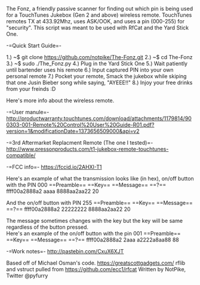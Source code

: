 The Fonz, a friendly passive scanner for finding out which pin is being used for a TouchTunes Jukebox (Gen 2 and above) wireless remote. TouchTunes remotes TX at 433.92Mhz, uses ASK/OOK, and uses a pin (000-255) for "security". 
This script was meant to be used with RfCat and the Yard Stick One.

-=Quick Start Guide=-

1.) ~$ git clone https://github.com/notpike/The-Fonz.git
2.) ~$ cd The-Fonz
3.) ~$ sudo ./The_Fonz.py
4.) Plug in the Yard Stick One
5.) Wait patiently until bartender uses his remote
6.) Input captured PIN into your own personal remote
7.) Pocket your remote, Smack the jukebox while skiping that one Jusin Bieber song while saying, "AYEEE!!"
8.) Injoy your free drinks from your freinds :D


Here's more info about the wireless remote.

-=User manule=-
http://productwarranty.touchtunes.com/download/attachments/1179814/900303-001-Remote%20Control%20User%20Guide-R01.pdf?version=1&modificationDate=1373656509000&api=v2

-=3rd Aftermarket Replacment Remote (The one I tested)=-
http://www.pressonproducts.com/t1-jukebox-remote-touchtunes-compatible/

-=FCC info=-
https://fccid.io/2AHXI-T1


Here's an example of what the transmission looks like (in hex), on/off button with the PIN 000 
==Preamble==  ==Key==  ==Message== ==?==
ffff00a2888a2   aaaa   8888aa2aa22  20

And the on/off button with PIN 255
==Preamble==  ==Key==  ==Message== ==?==
ffff00a2888a2 22222222 8888aa2aa22  20

The message sometimes changes with the key but the key will be same regardless of the button pressed.  
Here's an example of the on/off button with the pin 001
==Preamble==  ==Key==  ==Message== ==?==
ffff00a2888a2  2aaa    a2222a8aa88   88

-=Work notes=-
http://pastebin.com/CxuX6XJT


Based off of Michael Osman's code. https://greatscottgadgets.com/
rflib and vstruct pulled from https://github.com/ecc1/rfcat
Written by NotPike, Twitter @pyfurry
